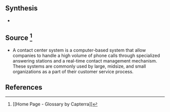 ## Synthesis
- 
## Source [^1]
- A contact center system is a computer-based system that allow companies to handle a high volume of phone calls through specialized answering stations and a real-time contact management mechanism. These systems are commonly used by large, midsize, and small organizations as a part of their customer service process.
## References

[^1]: [[Home Page - Glossary by Capterra]]